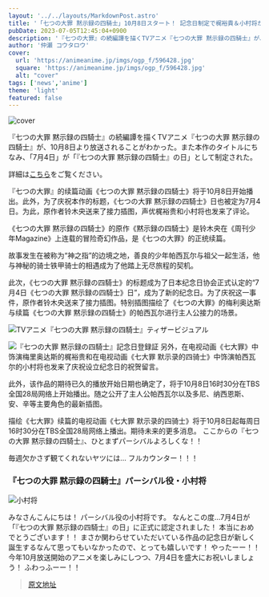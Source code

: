 ```yaml
---
layout: '../../layouts/MarkdownPost.astro'
title: '「七つの大罪 黙示録の四騎士」10月8日スタート！ 記念日制定で梶裕貴＆小村将からコメントも'
pubDate: 2023-07-05T12:45:04+0900
description: '『七つの大罪』の続編譚を描くTVアニメ『七つの大罪 黙示録の四騎士』が、10月8日より放送されることがわかった。また本作のタイトルにちなみ、「7月4日」が「『七つの大罪 黙示録の四騎士』の日」として制定された。'
author: '仲瀬 コウタロウ'
cover:
  url: 'https://animeanime.jp/imgs/ogp_f/596428.jpg'
  square: 'https://animeanime.jp/imgs/ogp_f/596428.jpg'
  alt: "cover"
tags: ['news','anime']
theme: 'light'
featured: false
---
```


![cover](https://animeanime.jp/imgs/ogp_f/596428.jpg)

『七つの大罪 黙示録の四騎士』の続編譚を描くTVアニメ『七つの大罪 黙示録の四騎士』が、10月8日より放送されることがわかった。また本作のタイトルにちなみ、「7月4日」が「『七つの大罪 黙示録の四騎士』の日」として制定された。

詳細は[こちら](https://animeanime.jp/article/2023/07/05/78371.html)をご覧ください。

『七つの大罪』的续篇动画《七つの大罪 黙示録の四騎士》将于10月8日开始播出。此外，为了庆祝本作的标题，《七つの大罪 黙示録の四騎士》日也被定为7月4日。为此，原作者铃木央送来了接力插图，声优梶裕贵和小村将也发来了评论。

《七つの大罪 黙示録の四騎士》的原作《黙示録の四騎士》是铃木央在《周刊少年Magazine》上连载的冒险奇幻作品，是《七つの大罪》的正统续篇。

故事发生在被称为“神之指”的边境之地，善良的少年帕西瓦尔与祖父一起生活，他与神秘的骑士铁甲骑士的相遇成为了他踏上无尽旅程的契机。

此次，《七つの大罪 黙示録の四騎士》的标题成为了日本纪念日协会正式认定的“7月4日《七つの大罪 黙示録の四騎士》日”，成为了新的纪念日。为了庆祝这一事件，原作者铃木央送来了接力插图。特别插图描绘了《七つの大罪》的梅利奥达斯与续篇《七つの大罪 黙示録の四騎士》的帕西瓦尔进行主人公接力的场景。

![TVアニメ『七つの大罪 黙示録の四騎士』ティザービジュアル](https://animeanime.jp/imgs/zoom/596450.jpg)

![『七つの大罪 黙示録の四騎士』記念日登録証](https://animeanime.jp/imgs/zoom/596431.jpg)
另外，在电视动画《七大罪》中饰演梅里奥达斯的梶裕贵和在电视动画《七大罪 默示录的四骑士》中饰演帕西瓦尔的小村将也发来了庆祝设立纪念日的祝贺留言。

此外，该作品的期待已久的播放开始日期也确定了，将于10月8日16时30分在TBS全国28局网络上开始播出。随之公开了主人公帕西瓦尔以及多尼、纳西恩斯、安、辛等主要角色的最新插图。

描绘《七大罪》续篇的电视动画《七大罪 默示录的四骑士》将于10月8日起每周日16时30分在TBS全国28局网络上播出。期待未来的更多消息。
ここからの『七つの大罪 黙示録の四騎士』、ひとまずパーシバルよろしくな！！

毎週欠かさず観てくれないヤツには…
フルカウンター！！！

### 『七つの大罪 黙示録の四騎士』パーシバル役・小村将

![小村将](https://animeanime.jp/imgs/zoom/596430.jpg)

みなさんこんにちは！ パーシバル役の小村将です。
なんとこの度…7月4日が「『七つの大罪 黙示録の四騎士』の日」に正式に認定されました！
本当におめでとうございます！！
まさか関わらせていただいている作品の記念日が新しく誕生するなんて思ってもいなかったので、とっても嬉しいです！ やったーー！！
今年10月放送開始のアニメを楽しみにしつつ、7月4日を盛大にお祝いしましょう！ ふわっふーー！！

>[原文地址](https://animeanime.jp/article/2023/07/05/78371.html)  